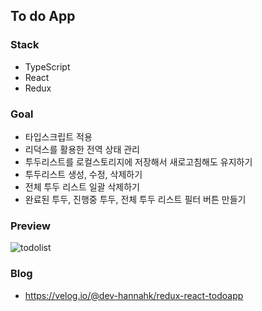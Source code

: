 ## To do App

### Stack

- TypeScript
- React
- Redux

### Goal

- 타입스크립트 적용
- 리덕스를 활용한 전역 상태 관리
- 투두리스트를 로컬스토리지에 저장해서 새로고침해도 유지하기
- 투두리스트 생성, 수정, 삭제하기
- 전체 투두 리스트 일괄 삭제하기
- 완료된 투두, 진행중 투두, 전체 투두 리스트 필터 버튼 만들기

### Preview

![todolist](https://user-images.githubusercontent.com/71353655/120746511-55038080-c53a-11eb-97fb-d94556dead4f.gif)

### Blog

- https://velog.io/@dev-hannahk/redux-react-todoapp
